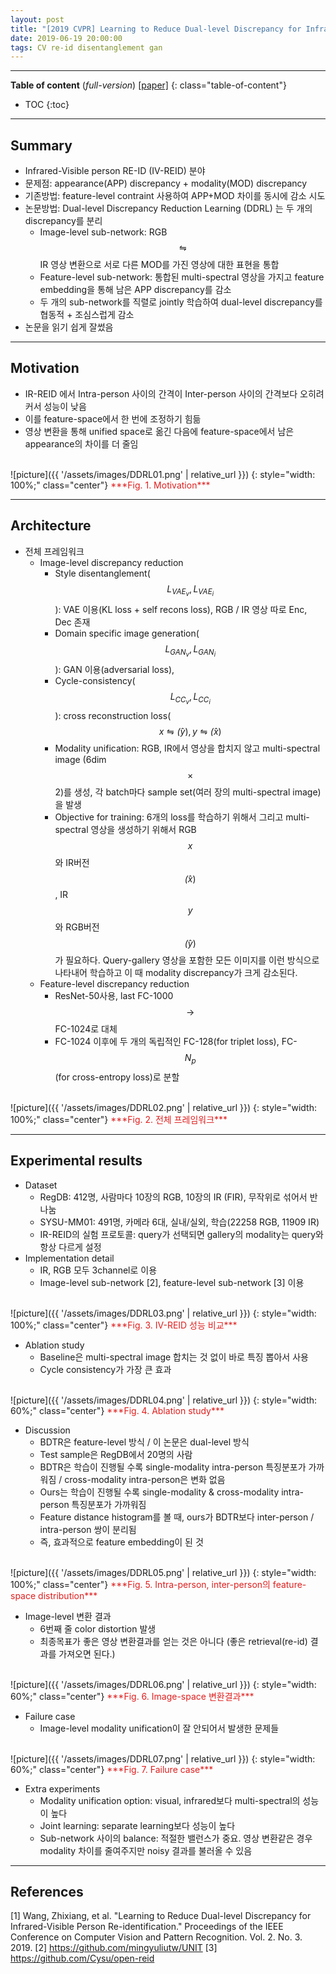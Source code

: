 ```yaml
---
layout: post
title: "[2019 CVPR] Learning to Reduce Dual-level Discrepancy for Infrared-Visible Person Re-identification"
date: 2019-06-19 20:00:00
tags: CV re-id disentanglement gan 
---
```


<!--more-->

---

**Table of content** (*full-version*)
[[paper]](http://homepage.ntu.edu.tw/~r06944046/pdf/Wang_Learning_to_Reduce_Dual-level_Discrepancy_for_Infrared-Visible_Person_Re-Identification_CVPR19.pdf)
{: class="table-of-content"}
* TOC
{:toc}

---

## Summary

- Infrared-Visible person RE-ID (IV-REID) 분야
- 문제점: appearance(APP) discrepancy + modality(MOD) discrepancy
- 기존방법: feature-level contraint 사용하여 APP+MOD 차이를 동시에 감소 시도
- 논문방법: Dual-level Discrepancy Reduction Learning (DDRL) 는 두 개의 discrepancy를 분리
  - Image-level sub-network: RGB $$\leftrightharpoons$$ IR 영상 변환으로 서로 다른 MOD를 가진 영상에 대한 표현을 통합 
  - Feature-level sub-network: 통합된 multi-spectral 영상을 가지고 feature embedding을 통해 남은 APP discrepancy를 감소
  - 두 개의 sub-network를 직렬로 jointly 학습하여 dual-level discrepancy를 협동적 + 조심스럽게 감소
- 논문을 읽기 쉽게 잘썼음

---

## Motivation

- IR-REID 에서 Intra-person 사이의 간격이 Inter-person 사이의 간격보다 오히려 커서 성능이 낮음
- 이를 feature-space에서 한 번에 조정하기 힘듦
- 영상 변환을 통해 unified space로 옮긴 다음에 feature-space에서 남은 appearance의 차이를 더 줄임

<br/>
![picture]({{ '/assets/images/DDRL01.png' | relative_url }})
{: style="width: 100%;" class="center"}
<span style="color: #e01f1f;">***Fig. 1. Motivation***</span>

---

## Architecture

- 전체 프레임워크
  - Image-level discrepancy reduction
    - Style disentanglement($$L_{{VAE}_v}, L_{{VAE}_i}$$): VAE 이용(KL loss + self recons loss), RGB / IR 영상 따로 Enc, Dec 존재
    - Domain specific image generation($$L_{{GAN}_v}, L_{{GAN}_i}$$): GAN 이용(adversarial loss), 
    - Cycle-consistency($$L_{{CC}_v}, L_{{CC}_i}$$): cross reconstruction loss($$x \leftrightharpoons \hat(y), y \leftrightharpoons \hat(x)$$
    - Modality unification: RGB, IR에서 영상을 합치지 않고 multi-spectral image (6dim$$\times$$2)를 생성, 각 batch마다 sample set(여러 장의 multi-spectral image)을 발생
    - Objective for training: 6개의 loss를 학습하기 위해서 그리고 multi-spectral 영상을 생성하기 위해서 RGB $$x$$와 IR버전 $$\hat(x)$$, IR $$y$$와 RGB버전 $$\hat(y)$$가 필요하다. Query-gallery 영상을 포함한 모든 이미지를 이런 방식으로 나타내어 학습하고 이 때 modality discrepancy가 크게 감소된다. 
  - Feature-level discrepancy reduction
    - ResNet-50사용, last FC-1000 $$\rightarrow$$ FC-1024로 대체
    - FC-1024 이후에 두 개의 독립적인 FC-128(for triplet loss), FC-$$N_p$$(for cross-entropy loss)로 분할

<br/>
![picture]({{ '/assets/images/DDRL02.png' | relative_url }})
{: style="width: 100%;" class="center"}
<span style="color: #e01f1f;">***Fig. 2. 전체 프레임워크***</span>


---
  
## Experimental results

- Dataset
  - RegDB: 412명, 사람마다 10장의 RGB, 10장의 IR (FIR), 무작위로 섞어서 반 나눔
  - SYSU-MM01: 491명, 카메라 6대, 실내/실외, 학습(22258 RGB, 11909 IR)
  - IR-REID의 실험 프로토콜: query가 선택되면 gallery의 modality는 query와 항상 다르게 설정
- Implementation detail
  - IR, RGB 모두 3channel로 이용
  - Image-level sub-network [2], feature-level sub-network [3] 이용
  
<br/>
![picture]({{ '/assets/images/DDRL03.png' | relative_url }})
{: style="width: 100%;" class="center"}
<span style="color: #e01f1f;">***Fig. 3. IV-REID 성능 비교***</span>

- Ablation study
  - Baseline은 multi-spectral image 합치는 것 없이 바로 특징 뽑아서 사용
  - Cycle consistency가 가장 큰 효과

<br/>
![picture]({{ '/assets/images/DDRL04.png' | relative_url }})
{: style="width: 60%;" class="center"}
<span style="color: #e01f1f;">***Fig. 4. Ablation study***</span>

- Discussion
  - BDTR은 feature-level 방식 / 이 논문은 dual-level 방식
  - Test sample은 RegDB에서 20명의 사람
  - BDTR은 학습이 진행될 수록 single-modality intra-person 특징분포가 가까워짐 / cross-modality intra-person은 변화 없음
  - Ours는 학습이 진행될 수록 single-modality & cross-modality intra-person 특징분포가 가까워짐
  - Feature distance histogram를 볼 때, ours가 BDTR보다 inter-person / intra-person 쌍이 분리됨
  - 즉, 효과적으로 feature embedding이 된 것
  
  
<br/>
![picture]({{ '/assets/images/DDRL05.png' | relative_url }})
{: style="width: 100%;" class="center"}
<span style="color: #e01f1f;">***Fig. 5. Intra-person, inter-person의 feature-space distribution***</span>


- Image-level 변환 결과
  - 6번째 줄 color distortion 발생
  - 최종목표가 좋은 영상 변환결과를 얻는 것은 아니다 (좋은 retrieval(re-id) 결과를 가져오면 된다.)

<br/>
![picture]({{ '/assets/images/DDRL06.png' | relative_url }})
{: style="width: 60%;" class="center"}
<span style="color: #e01f1f;">***Fig. 6. Image-space 변환결과***</span>

- Failure case
  - Image-level modality unification이 잘 안되어서 발생한 문제들

<br/>
![picture]({{ '/assets/images/DDRL07.png' | relative_url }})
{: style="width: 60%;" class="center"}
<span style="color: #e01f1f;">***Fig. 7. Failure case***</span>

- Extra experiments
  - Modality unification option: visual, infrared보다 multi-spectral의 성능이 높다
  - Joint learning: separate learning보다 성능이 높다
  - Sub-network 사이의 balance: 적절한 밸런스가 중요. 영상 변환같은 경우 modality 차이를 줄여주지만 noisy 결과를 불러올 수 있음

---

## References

[1] Wang, Zhixiang, et al. "Learning to Reduce Dual-level Discrepancy for Infrared-Visible Person Re-identification." Proceedings of the IEEE Conference on Computer Vision and Pattern Recognition. Vol. 2. No. 3. 2019.
[2] https://github.com/mingyuliutw/UNIT
[3] https://github.com/Cysu/open-reid
